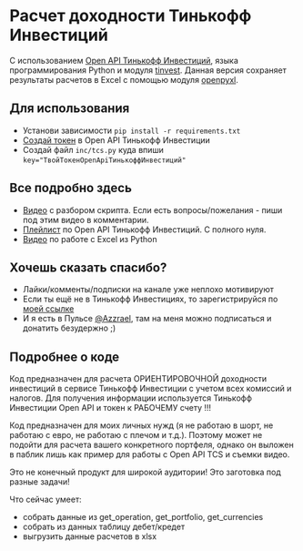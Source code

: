 # Расчет доходности Тинькофф Инвестиций 

С использованием [Open API Тинькофф Инвестиций](https://tinkoffcreditsystems.github.io/invest-openapi/swagger-ui/), языка программирования Python и модуля [tinvest](https://github.com/daxartio/tinvest). 
Данная версия сохраняет результаты расчетов в Excel с помощью модуля [openpyxl](https://openpyxl.readthedocs.io/en/latest/).

## Для использования

- Установи зависимости `pip install -r requirements.txt`
- [Создай токен](https://youtu.be/PjKMDtLuKPU) в Open API Тинькофф Инвестиции
- Создай файл `inc/tcs.py` куда впиши `key="ТвойТокенOpenApiТинькоффИнвестиций"`

## Все подробно здесь

- [Видео](https://youtu.be/MEreqcTRq6c) с разбором скрипта. Если есть вопросы/пожелания - пиши под этим видео в комментарии.
- [Плейлист](https://www.youtube.com/watch?v=PjKMDtLuKPU&list=PLWVnIRD69wY4ane3amNJSFQfls1inhaub) по Open API Тинькофф Инвестиций. С полного нуля.
- [Видео](https://youtu.be/dn3Oi7oaMT4) по работе с Excel из Python

## Хочешь сказать спасибо?

- Лайки/комменты/подписки на канале уже неплохо мотивируют
- Если ты ещё не в Тинькофф Инвестициях, то зарегистрируйся по [моей ссылке](https://www.tinkoff.ru/sl/5dIIn7V5C7y)
- И я есть в Пульсе [@Azzrael](https://www.tinkoff.ru/invest/social/profile/Azzrael/), там на меня можно подписаться и 
донатить безудержно ;) 

## Подробнее о коде

Код предназначен для расчета ОРИЕНТИРОВОЧНОЙ доходности инвестиций в сервисе Тинькофф Инвестиции с учетом всех комиссий и налогов. Для получения информации используется Тинькофф Инвестиции Open API и токен к РАБОЧЕМУ счету !!!

Код предназначен для моих личных нужд (я не работаю в шорт, не работаю с евро, не работаю с плечом и т.д.). Поэтому может не подойти для расчета вашего конкретного портфеля, однако он выложен в паблик лишь как пример для работы с Open API TCS и съемки видео.

Это не конечный продукт для широкой аудитории! Это заготовка под разные задачи!

Что сейчас умеет:

- собрать данные из get_operation, get_portfolio, get_currencies
- собрать из данных таблицу дебет/кредет
- выгрузить данные расчетов в xlsx